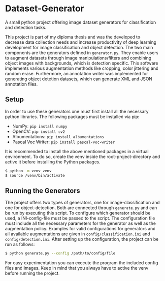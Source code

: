# Dataset-Generator

A small python project offering image dataset generators for classification and detection tasks.

This project is part of my diploma thesis and was the developed to decrease data collection needs and increase productivity of deep learning development for image classification and object detection. The two main components are the generators defined in `generator.py`. They enable users to augment datasets through image manipulations/filters and combining object images with backgrounds, which is detection specific. This software implements various augmentation methods like cropping, color jittering and random erase. Furthermore, an annotation writer was implemented for generating object detetion datasets, which can generate  XML and JSON annotation files. 

## Setup

In order to use these generators one must first install all the necessary python libraries. The following packages must be installed via pip:

- NumPy: `pip install numpy`
- OpenCV: `pip install cv2`
- Albumentations: `pip install albumentations`
- Pascal Voc Writer: `pip install pascal-voc-writer`

It is recommended to install the above mentioned packages in a virtual environment. To do so, create the venv inside the root-project-directory and active it before installing the Python packages.

```bash
$ python -m venv venv 
$ source /venv/bin/activate
```

## Running the Generators

The project offers two types of generators, one for image-classification and one for object-detection. Both are connected through `generate.py` and can be run by executing this script. To configure which generator should be used, a INI-config-file must be passed to the script. The configuration file must include all the necessary parameters for the generator as well as the augmentation policy. Examples for valid configurations for generators and all available  augmentations are given in `config/classification.ini` and `config/detection.ini`. After setting up the configuration, the project can be run as follows:

```bash
$ python generate.py --config /path/to/config/file 
```

For easy experimentation you can execute the program the included config files and images. Keep in mind that you always have to active the venv before running the project.
